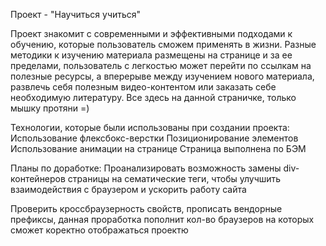 Проект - "Научиться учиться"

Проект знакомит с современными и эффективными подходами к обучению, которые пользователь сможем применять в жизни.
Разные методики к изучению материала размещены на странице и за ее пределами, пользователь с легкостью может перейти по ссылкам на полезные ресурсы, а вперерыве между изучением нового материала, развлечь себя полезным видео-контентом или заказать себе необходимую литературу. Все здесь на данной страничке, только мышку протяни =)

Технологии, которые были использованы при создании проекта:
Использование флексбокс-верстки
Позиционирование элементов
Использование анимации на странице
Страница выполнена по БЭМ 

Планы по доработке:
Проанализировать возможность замены div-контейнеров страницы на сематические теги, чтобы улучшить взаимодействия с браузером и ускорить работу сайта

Проверить кроссбраузерность свойств, прописать вендорные префиксы, данная проработка пополнит кол-во браузеров на которых сможет коректно отображаться проектю